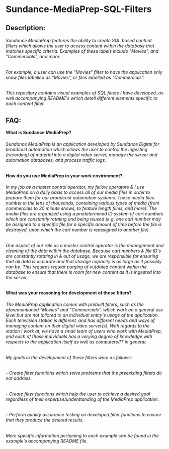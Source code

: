 # Sundance-MediaPrep-SQL-Filters

## Description:

######  Sundance MediaPrep features the ability to create SQL based content filters which allows the user to access content within the database that matches specific criteria.  Examples of these labels include "Movies", and "Commercials", and more. 

###### For example, a user can use the "Movies" filter to have the application only show files labelled as "Movies", or files labelled as "Commercials".
  
###### This repository contains visual examples of SQL filters I have developed, as well accompanying README's which detail different elements specific to each content filter.


## FAQ:

**What is Sundance MediaPrep?**

######   Sundance MediaPrep is an application developed by Sundance Digital for broadcast automation which allows the user to control the ingesting (recording) of material into a digital video server, manage the server and automation databases, and process traffic logs.
  
  
**How do you use MediaPrep in your work environment?**

######   In my job as a master control operator, my fellow operators & I use MediaPrep on a daily basis to access all of our media files in order to prepare them for our broadcast automation systems.  These media files number in the tens of thousands, containing various types of media (from commercials to 30 minute shows, to feature length films, and more).  The media files are organized using a predetermined ID system of cart numbers which are constantly rotating and being reused (e.g. one cart number may be assigned to a specific file for a specific amount of time before the file is destroyed, upon which the cart number is reassigned to another file).
  
######   One aspect of our role as a master control operator is the management and cleaning of the data within the database.  Because cart numbers & file ID's are constantly rotating in & out of usage, we are responsible for ensuring that all data is accurate and that storage capacity is as large as it possibly can be.  This requires regular purging of outdated content within the database to ensure that there is room for new content as it is ingested into the server.
  

**What was your reasoning for development of these filters?**

######   The MediaPrep application comes with prebuilt filters, such as the aforementioned "Movies" and "Commercials", which work on a general use level but are not tailored to an individual entity's usage of the application.  Each television station is different, and has different needs and ways of managing content on their digital video server(s).  With regards to the station I work at, we have a small team of users who work with MediaPrep, and each of those individuals has a varying degree of knowledge with respects to the application itself as well as computers/IT in general.
  
######   My goals in the development of these filters were as follows:
  
######   - Create filter functions which solve problems that the preexisting filters do not address.
######   - Create filter functions which help the user to achieve a desired goal regardless of their expertise/understanding of the MediaPrep application.
######   - Perform quality assurance testing on developed filter functions to ensure that they produce the desired results.

######   More specific information pertaining to each example can be found in the example's accompanying README file.
